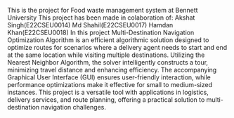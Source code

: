 This is the project for Food waste management system at Bennett University This project has been made in colaboration of: Akshat Singh(E22CSEU0014) Md Shahil(E22CSEU0017) Hamdan Khan(E22CSEU0018)
In this project Multi-Destination Navigation Optimization Algorithm is an efficient algorithmic solution designed to optimize routes for scenarios where a delivery agent needs to start and end at the same location while visiting multiple destinations. Utilizing the Nearest Neighbor Algorithm, the solver intelligently constructs a tour, minimizing travel distance and enhancing efficiency. The accompanying Graphical User Interface (GUI) ensures user-friendly interaction, while performance optimizations make it effective for small to medium-sized instances. This project is a versatile tool with applications in logistics, delivery services, and route planning, offering a practical solution to multi-destination navigation challenges.





